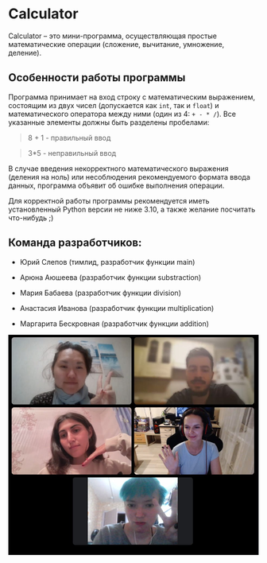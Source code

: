 ﻿# Calculator

Calculator  – это мини-программа, осуществляющая простые математические операции (сложение, вычитание, умножение, деление).

## Особенности работы программы

Программа принимает на вход строку с математическим выражением, состоящим из двух чисел (допускается как `int`, так и `float`) и математического оператора между ними (один из 4: `+ - * /`). Все указанные элементы должны быть разделены пробелами:

>8 + 1 - правильный ввод

>3*5 - неправильный ввод

В случае введения некорректного математического выражения (деления на ноль) или несоблюдения рекомендуемого формата ввода данных, программа объявит об ошибке выполнения операции.

Для корректной работы программы рекомендуется иметь установленный Python  версии не ниже 3.10, а также желание посчитать что-нибудь ;)

## Команда разработчиков:

- Юрий Слепов (тимлид, разработчик функции main)

- Арюна Аюшеева (разработчик функции substraction)

- Мария Бабаева (разработчик функции division)

- Анастасия Иванова (разработчик функции multiplication)

- Маргарита Бескровная (разработчик функции addition)


![alt text](/HW2_Slepov/photo_2023-09-14_21-52-20.jpg "Команда разработчиков")

